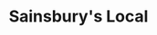 ---
title: "Sainsbury's Local"
url: /edinburgh/sainsburys-local-waverley-steps/
shop: Lebensmittel
---
